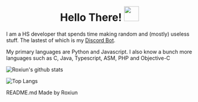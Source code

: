 <div align="center">
  <h1> Hello There! <img src="https://github.com/Roxiun/Roxiun/blob/master/img/general_kenobi.png?raw=true" width="40px"></h2>
</div>

I am a HS developer that spends time making random and (mostly) useless stuff. The lastest of which is my [Discord Bot](https://github.com/Roxiun/RoxBot).

My primary languages are Python and Javascript. I also know a bunch more languages such as C, Java, Typescript, ASM, PHP and Objective-C

![Roxiun's github stats](https://github-readme-stats.vercel.app/api?username=roxiun&count_private=true&include_all_commits=true&show_icons=true&theme=radical)

![Top Langs](https://github-readme-stats.vercel.app/api/top-langs/?username=roxiun&layout=compact&theme=radical)

README.md Made by Roxiun

<!--
**Roxiun/Roxiun** is a ✨ _special_ ✨ repository because its `README.md` (this file) appears on your GitHub profile.

Here are some ideas to get you started:

- 🔭 I’m currently working on ...
- 🌱 I’m currently learning ...
- 👯 I’m looking to collaborate on ...
- 🤔 I’m looking for help with ...
- 💬 Ask me about ...
- 📫 How to reach me: ...
- 😄 Pronouns: ...
- ⚡ Fun fact: ...
-->
